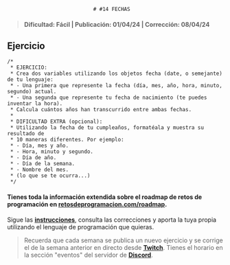                                 # #14 FECHAS
> #### Dificultad: Fácil | Publicación: 01/04/24 | Corrección: 08/04/24

## Ejercicio

```
/*
 * EJERCICIO:
 * Crea dos variables utilizando los objetos fecha (date, o semejante) de tu lenguaje:
 * - Una primera que represente la fecha (día, mes, año, hora, minuto, segundo) actual.
 * - Una segunda que represente tu fecha de nacimiento (te puedes inventar la hora).
 * Calcula cuántos años han transcurrido entre ambas fechas.
 *
 * DIFICULTAD EXTRA (opcional):
 * Utilizando la fecha de tu cumpleaños, formatéala y muestra su resultado de
 * 10 maneras diferentes. Por ejemplo:
 * - Día, mes y año.
 * - Hora, minuto y segundo.
 * - Día de año.
 * - Día de la semana.
 * - Nombre del mes.
 * (lo que se te ocurra...)
 */
```
#### Tienes toda la información extendida sobre el roadmap de retos de programación en **[retosdeprogramacion.com/roadmap](https://retosdeprogramacion.com/roadmap)**.

Sigue las **[instrucciones](../../README.md)**, consulta las correcciones y aporta la tuya propia utilizando el lenguaje de programación que quieras.

> Recuerda que cada semana se publica un nuevo ejercicio y se corrige el de la semana anterior en directo desde **[Twitch](https://twitch.tv/mouredev)**. Tienes el horario en la sección "eventos" del servidor de **[Discord](https://discord.gg/mouredev)**.